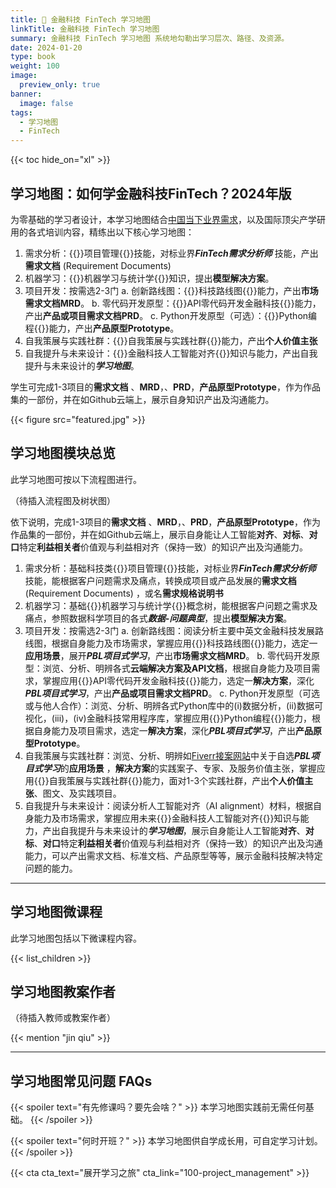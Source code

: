 ```yaml
---
title: 🤖 金融科技 FinTech 学习地图
linkTitle: 金融科技 FinTech 学习地图
summary: 金融科技 FinTech 学习地图 系统地勾勒出学习层次、路径、及资源。
date: 2024-01-20
type: book
weight: 100
image:
  preview_only: true
banner:
  image: false
tags:
  - 学习地图
  - FinTech
---
```


{{< toc hide_on="xl" >}}

## 学习地图：如何学金融科技FinTech？2024年版

为零基础的学习者设计，本学习地图结合[中国当下业界需求](https://www.liepin.com/zhaopin/?key=FinTech%20%E9%9C%80%E6%B1%82)，以及国际顶尖产学研用的各式培训内容，精练出以下核心学习地图：

1. 需求分析：{{<hl>}}项目管理{{</hl>}}技能，对标业界***FinTech需求分析师*** 技能，产出**需求文档** (Requirement Documents) 
2. 机器学习：{{<hl>}}机器学习与统计学{{</hl>}}知识，提出**模型解决方案**。
3. 项目开发：按需选2-3门
	a. 创新路线图：{{<hl>}}科技路线图{{</hl>}}能力，产出**市场需求文档MRD**。
	b. 零代码开发原型：{{<hl>}}API零代码开发金融科技{{</hl>}}能力，产出**产品或项目需求文档PRD**。
	c. Python开发原型（可选）：{{<hl>}}Python编程{{</hl>}}能力，产出**产品原型Prototype**。
4. 自我策展与实践社群：{{<hl>}}自我策展与实践社群{{</hl>}}能力，产出**个人价值主张**
5. 自我提升与未来设计：{{<hl>}}金融科技人工智能对齐{{</hl>}}知识与能力，产出自我提升与未来设计的***学习地图***。

学生可完成1-3项目的**需求文档** 、**MRD**，、**PRD**，**产品原型Prototype**，作为作品集的一部份，并在如Github云端上，展示自身知识产出及沟通能力。

{{< figure src="featured.jpg" >}}


## 学习地图模块总览

此学习地图可按以下流程图进行。

（待插入流程图及树状图）

依下说明，完成1-3项目的**需求文档** 、**MRD**，、**PRD**，**产品原型Prototype**，作为作品集的一部份，并在如Github云端上，展示自身能让人工智能**对齐**、**对标**、**对口**特定**利益相关者**价值观与利益相对齐（保持一致）的知识产出及沟通能力。

1. 需求分析：基础科技类{{<hl>}}项目管理{{</hl>}}技能，对标业界***FinTech需求分析师*** 技能，能根据客户问题需求及痛点，转换成项目或产品发展的**需求文档** (Requirement Documents) ，或名**需求规格说明书**
2. 机器学习：基础{{<hl>}}机器学习与统计学{{</hl>}}概念树，能根据客户问题之需求及痛点，参照数据科学项目的各式***数据-问题典型***，提出**模型解决方案**。
3. 项目开发：按需选2-3门
	a. 创新路线图：阅读分析主要中英文金融科技发展路线图，根据自身能力及市场需求，掌握应用{{<hl>}}科技路线图{{</hl>}}能力，选定一**应用场景**，展开***PBL项目式学习***，产出**市场需求文档MRD**。
	b. 零代码开发原型：浏览、分析、明辨各式**云端解决方案及API文档**，根据自身能力及项目需求，掌握应用{{<hl>}}API零代码开发金融科技{{</hl>}}能力，选定一**解决方案**，深化***PBL项目式学习***，产出**产品或项目需求文档PRD**。
	c. Python开发原型（可选或与他人合作）：浏览、分析、明辨各式Python库中的(i)数据分析，(ii)数据可视化，(iii)，(iv)金融科技常用程序库，掌握应用{{<hl>}}Python编程{{</hl>}}能力，根据自身能力及项目需求，选定一**解决方案**，深化***PBL项目式学习***，产出**产品原型Prototype**。
4. 自我策展与实践社群：浏览、分析、明辨如[Fiverr接案网站](https://www.fiverr.com/)中关于自选***PBL项目式学习***的**应用场景** ，**解决方案**的实践案子、专家、及服务价值主张，掌握应用{{<hl>}}自我策展与实践社群{{</hl>}}能力，面对1-3个实践社群，产出**个人价值主张**、图文、及实践项目。
5. 自我提升与未来设计：阅读分析人工智能对齐（AI alignment）材料，根据自身能力及市场需求，掌握应用未来{{<hl>}}金融科技人工智能对齐{{</hl>}}知识与能力，产出自我提升与未来设计的***学习地图***，展示自身能让人工智能**对齐**、**对标**、**对口**特定**利益相关者**价值观与利益相对齐（保持一致）的知识产出及沟通能力，可以产出需求文档、标准文档、产品原型等等，展示金融科技解决特定问题的能力。

-----

##  学习地图微课程

此学习地图包括以下微课程内容。

{{< list_children >}}

##  学习地图教案作者

（待插入教师或教案作者）

{{< mention "jin qiu" >}}

-----

##  学习地图常见问题 FAQs

{{< spoiler text="有先修课吗？要先会啥？" >}}
本学习地图实践前无需任何基础。
{{< /spoiler >}}

{{< spoiler text="何时开班？" >}}
本学习地图供自学成长用，可自定学习计划。
{{< /spoiler >}}

{{< cta cta_text="展开学习之旅" cta_link="100-project_management" >}}
